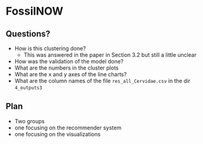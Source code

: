 # FossilNOW

## Questions?

- How is this clustering done?
  - This was answered in the paper in Section 3.2 but still a little unclear
- How was the validation of the model done?
- What are the numbers in the cluster plots
- What are the x and y axes of the line charts?
- What are the column names of the file `res_all_Cervidae.csv` in the dir `4_outputs3`

## Plan

- Two groups
- one focusing on the recommender system
- one focusing on the visualizations
